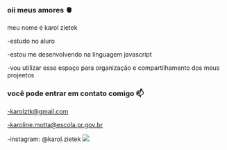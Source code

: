 ### oii meus amores 🫀

meu nome é karol zietek

 -estudo no aluro
 
 -estou me desenvolvendo na linguagem javascript
 
 -vou utilizar esse espaço para organização e compartilhamento dos meus projeetos
 ### você pode entrar em contato comigo 📫
 -karolztk@gmail.com
 
 -karoline.motta@escola.pr.gov.br
 
 -instagram: @karol.zietek
![](https://tenor.com/pt-BR/view/la-merveille-des-merveilles-running-horses-gallop-beautiful-horse-gif-17031952)
